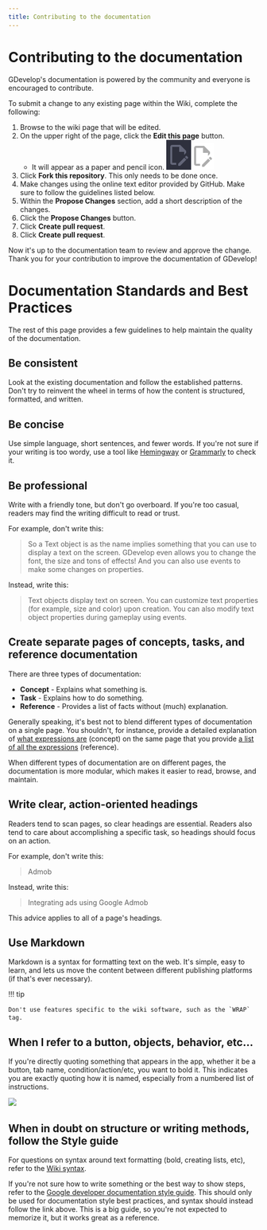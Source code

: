 ```yaml
---
title: Contributing to the documentation
---
```


# Contributing to the documentation

GDevelop's documentation is powered by the community and everyone is encouraged to contribute.

To submit a change to any existing page within the Wiki, complete the following:

1. Browse to the wiki page that will be edited.
2. On the upper right of the page, click the **Edit this page** button.
    - It will appear as a paper and pencil icon. ![image](edit_dark.png#only-dark)![image](edit_light.png#only-light)
3. Click **Fork this repository**. This only needs to be done once.
4. Make changes using the online text editor provided by GitHub. Make sure to follow the guidelines listed below.
5. Within the **Propose Changes** section, add a short description of the changes.
6. Click the **Propose Changes** button.
7. Click **Create pull request**.
8. Click **Create pull request**.

Now it's up to the documentation team to review and approve the change.
Thank you for your contribution to improve the documentation of GDevelop!

# Documentation Standards and Best Practices

The rest of this page provides a few guidelines to help maintain the quality of the documentation.

## Be consistent

Look at the existing documentation and follow the established patterns. Don't try to reinvent the wheel in terms of how the content is structured, formatted, and written.

## Be concise

Use simple language, short sentences, and fewer words. If you're not sure if your writing is too wordy, use a tool like [Hemingway](http://www.hemingwayapp.com/) or [Grammarly](https://www.grammarly.com/) to check it.

## Be professional

Write with a friendly tone, but don't go overboard. If you're too casual, readers may find the writing difficult to read or trust.

For example, don't write this:

> So a Text object is as the name implies something that you can use to display a text on the screen. GDevelop even allows you to change the font, the size and tons of effects! And you can also use events to make some changes on properties.

Instead, write this:

> Text objects display text on screen. You can customize text properties (for example, size and color) upon creation. You can also modify text object properties during gameplay using events.

## Create separate pages of concepts, tasks, and reference documentation

There are three types of documentation:

- **Concept** - Explains what something is.
- **Task** - Explains how to do something.
- **Reference** - Provides a list of facts without (much) explanation.

Generally speaking, it's best not to blend different types of documentation on a single page. You shouldn't, for instance, provide a detailed explanation of [what expressions are](/gdevelop5/all-features/expressions) (concept) on the same page that you provide [a list of all the expressions](/gdevelop5/all-features/expressions-reference) (reference).

When different types of documentation are on different pages, the documentation is more modular, which makes it easier to read, browse, and maintain.

## Write clear, action-oriented headings

Readers tend to scan pages, so clear headings are essential. Readers also tend to care about accomplishing a specific task, so headings should focus on an action.

For example, don't write this:

> Admob

Instead, write this:

> Integrating ads using Google Admob

This advice applies to all of a page's headings.

## Use Markdown

Markdown is a syntax for formatting text on the web. It's simple, easy to learn, and lets us move the content between different publishing platforms (if that's ever necessary).

!!! tip

    Don't use features specific to the wiki software, such as the `WRAP` tag.

## When I refer to a button, objects, behavior, etc...

If you're directly quoting something that appears in the app, whether it be a button, tab name, condition/action/etc, you want to bold it. This indicates you are exactly quoting how it is named, especially from a numbered list of instructions.

![](/gdevelop5/community/list_instruction_wiki.png)

## When in doubt on structure or writing methods, follow the Style guide

For questions on syntax around text formatting (bold, creating lists, etc), refer to the [Wiki syntax](https://github.com/GDevelopApp/GDevelop-documentation/blob/main/SYNTAX.md).

If you're not sure how to write something or the best way to show steps, refer to the [Google developer documentation style guide](https://developers.google.com/style). This should only be used for documentation style best practices, and syntax should instead follow the link above. This is a big guide, so you're not expected to memorize it, but it works great as a reference.
